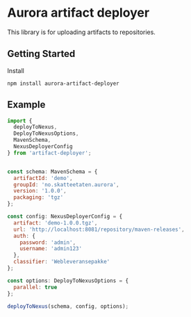 # Aurora artifact deployer

This library is for uploading artifacts to repositories.

## Getting Started

Install

```
npm install aurora-artifact-deployer
```

## Example

```javascript
import {
  deployToNexus,
  DeployToNexusOptions,
  MavenSchema,
  NexusDeployerConfig
} from 'artifact-deployer';


const schema: MavenSchema = {
  artifactId: 'demo',
  groupId: 'no.skatteetaten.aurora',
  version: '1.0.0',
  packaging: 'tgz'
};

const config: NexusDeployerConfig = {
  artifact: 'demo-1.0.0.tgz',
  url: 'http://localhost:8081/repository/maven-releases',
  auth: {
    password: 'admin',
    username: 'admin123'
  },
  classifier: 'Webleveransepakke'
};

const options: DeployToNexusOptions = {
  parallel: true
};

deployToNexus(schema, config, options);
```
